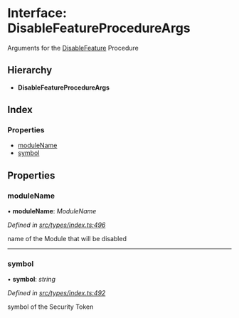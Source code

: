 # Interface: DisableFeatureProcedureArgs

Arguments for the [DisableFeature](../enums/_types_index_.proceduretype.md#disablefeature) Procedure

## Hierarchy

* **DisableFeatureProcedureArgs**

## Index

### Properties

* [moduleName](_types_index_.disablefeatureprocedureargs.md#modulename)
* [symbol](_types_index_.disablefeatureprocedureargs.md#symbol)

## Properties

###  moduleName

• **moduleName**: *ModuleName*

*Defined in [src/types/index.ts:496](https://github.com/PolymathNetwork/polymath-sdk/blob/ade5412/src/types/index.ts#L496)*

name of the Module that will be disabled

___

###  symbol

• **symbol**: *string*

*Defined in [src/types/index.ts:492](https://github.com/PolymathNetwork/polymath-sdk/blob/ade5412/src/types/index.ts#L492)*

symbol of the Security Token
